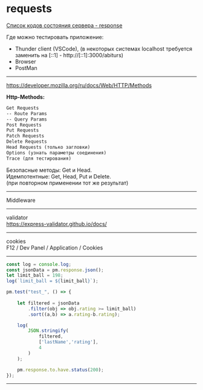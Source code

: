 # requests  

[Список кодов состояния сервера - response](
https://ru.wikipedia.org/wiki/список_кодов_состояния_HTTP)  

Где можно тестировать приложение:  

- Thunder client (VSCode), (в некоторых системах localhost требуется заменить на [::1] - http://[::1]:3000/abiturs)  
- Browser  
- PostMan  

---  

https://developer.mozilla.org/ru/docs/Web/HTTP/Methods  

**Http-Methods:**  

```txt
Get Requests
-- Route Params
-- Query Params
Post Requests
Put Requests
Patch Requests
Delete Requests
Head Requests (только загловки)  
Options (узнать параметры соединения)  
Trace (для тестирования)  
```

Безопасные методы: Get и Head.  
Идемпотентные: Get, Head, Put и Delete.  
(при повторном применении тот же результат)  

---  

Middleware

---  

validator  
https://express-validator.github.io/docs/  

---  

cookies  
F12 / Dev Panel / Application / Cookies  

---  

```js
const log = console.log; 
const jsonData = pm.response.json();
let limit_ball = 198;
log(`limit_ball = ${limit_ball}`);

pm.test("test_", () => {
   
    let filtered = jsonData
        .filter(obj => obj.rating >= limit_ball)
        .sort((a,b) => a.rating-b.rating);

    log(
        JSON.stringify(
            filtered, 
            ['lastName','rating'], 
            4
        )
    );

    pm.response.to.have.status(200); 
});
```

---  
